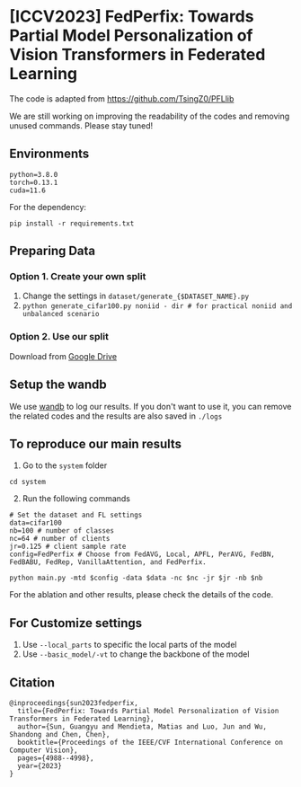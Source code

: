 # [ICCV2023] FedPerfix: Towards Partial Model Personalization of Vision Transformers in Federated Learning

The code is adapted from https://github.com/TsingZ0/PFLlib

We are still working on improving the readability of the codes and removing unused commands. Please stay tuned!
## Environments
```
python=3.8.0
torch=0.13.1
cuda=11.6
```

For the dependency:
```
pip install -r requirements.txt
```

## Preparing Data

### Option 1. Create your own split

1. Change the settings in `dataset/generate_{$DATASET_NAME}.py`
2. `python generate_cifar100.py noniid - dir # for practical noniid and unbalanced scenario`

### Option 2. Use our split

Download from [Google Drive](https://drive.google.com/drive/folders/1fuH6yn4XMdzETB274Qhe0HdMTTphCcbZ?usp=sharing)

## Setup the wandb

We use [wandb](https://wandb.ai/site) to log our results. If you don't want to use it, you can remove the related codes and the results are also saved in `./logs`

## To reproduce our main results
1. Go to the `system` folder
```
cd system
```
2. Run the following commands
```
# Set the dataset and FL settings
data=cifar100
nb=100 # number of classes
nc=64 # number of clients
jr=0.125 # client sample rate
config=FedPerfix # Choose from FedAVG, Local, APFL, PerAVG, FedBN, FedBABU, FedRep, VanillaAttention, and FedPerfix.

python main.py -mtd $config -data $data -nc $nc -jr $jr -nb $nb
```

For the ablation and other results, please check the details of the code.

## For Customize settings
1. Use `--local_parts` to specific the local parts of the model
2. Use `--basic_model/-vt` to change the backbone of the model

## Citation
```
@inproceedings{sun2023fedperfix,
  title={FedPerfix: Towards Partial Model Personalization of Vision Transformers in Federated Learning},
  author={Sun, Guangyu and Mendieta, Matias and Luo, Jun and Wu, Shandong and Chen, Chen},
  booktitle={Proceedings of the IEEE/CVF International Conference on Computer Vision},
  pages={4988--4998},
  year={2023}
}
```



